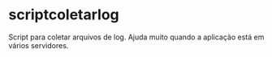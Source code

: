 # scriptcoletarlog
Script para coletar arquivos de log. Ajuda muito quando a aplicação está em vários servidores.
